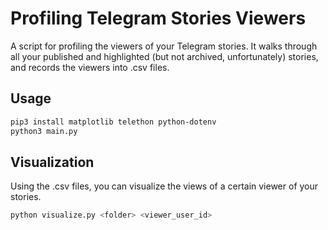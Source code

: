 # Profiling Telegram Stories Viewers

A script for profiling the viewers of your Telegram stories. It walks through all your published and highlighted (but not archived, unfortunately) stories, and records the viewers into .csv files.

## Usage

```bash
pip3 install matplotlib telethon python-dotenv
python3 main.py
```

## Visualization

Using the .csv files, you can visualize the views of a certain viewer of your stories.

```bash
python visualize.py <folder> <viewer_user_id>
```